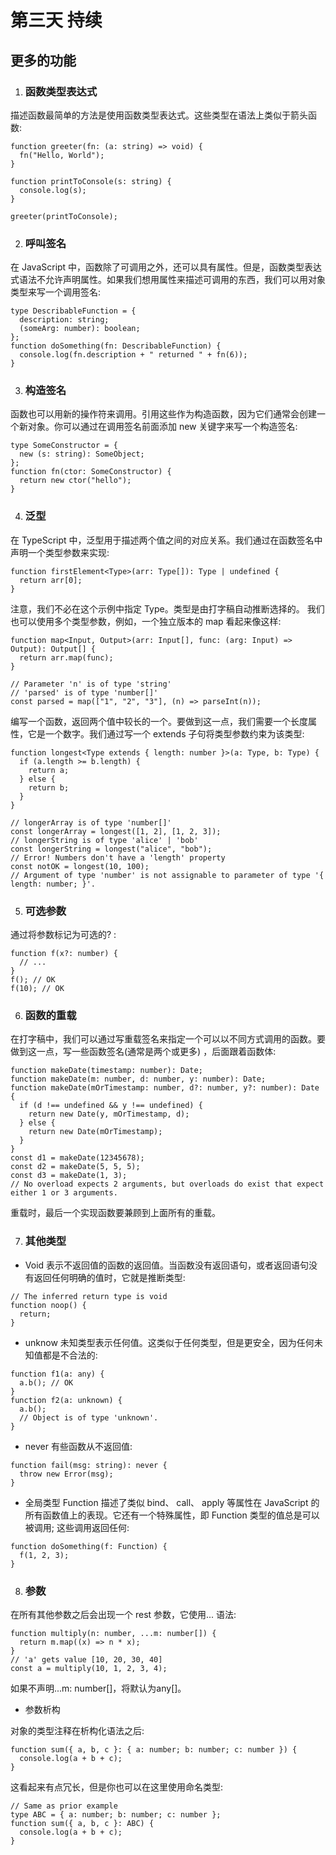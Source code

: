 # 第三天 持续

## 更多的功能

1. ### 函数类型表达式

描述函数最简单的方法是使用函数类型表达式。这些类型在语法上类似于箭头函数:

```
function greeter(fn: (a: string) => void) {
  fn("Hello, World");
}
 
function printToConsole(s: string) {
  console.log(s);
}
 
greeter(printToConsole);
```

2. ### 呼叫签名

在 JavaScript 中，函数除了可调用之外，还可以具有属性。但是，函数类型表达式语法不允许声明属性。如果我们想用属性来描述可调用的东西，我们可以用对象类型来写一个调用签名:

```
type DescribableFunction = {
  description: string;
  (someArg: number): boolean;
};
function doSomething(fn: DescribableFunction) {
  console.log(fn.description + " returned " + fn(6));
}
```

3. ### 构造签名

函数也可以用新的操作符来调用。引用这些作为构造函数，因为它们通常会创建一个新对象。你可以通过在调用签名前面添加 new 关键字来写一个构造签名:

```
type SomeConstructor = {
  new (s: string): SomeObject;
};
function fn(ctor: SomeConstructor) {
  return new ctor("hello");
}
```

4. ### 泛型

在 TypeScript 中，泛型用于描述两个值之间的对应关系。我们通过在函数签名中声明一个类型参数来实现:

```
function firstElement<Type>(arr: Type[]): Type | undefined {
  return arr[0];
}
```

注意，我们不必在这个示例中指定 Type。类型是由打字稿自动推断选择的。
我们也可以使用多个类型参数，例如，一个独立版本的 map 看起来像这样:

```
function map<Input, Output>(arr: Input[], func: (arg: Input) => Output): Output[] {
  return arr.map(func);
}
 
// Parameter 'n' is of type 'string'
// 'parsed' is of type 'number[]'
const parsed = map(["1", "2", "3"], (n) => parseInt(n));
```

编写一个函数，返回两个值中较长的一个。要做到这一点，我们需要一个长度属性，它是一个数字。我们通过写一个 extends 子句将类型参数约束为该类型:

```
function longest<Type extends { length: number }>(a: Type, b: Type) {
  if (a.length >= b.length) {
    return a;
  } else {
    return b;
  }
}
 
// longerArray is of type 'number[]'
const longerArray = longest([1, 2], [1, 2, 3]);
// longerString is of type 'alice' | 'bob'
const longerString = longest("alice", "bob");
// Error! Numbers don't have a 'length' property
const notOK = longest(10, 100);
// Argument of type 'number' is not assignable to parameter of type '{ length: number; }'.
```

5. ### 可选参数

通过将参数标记为可选的? :

```
function f(x?: number) {
  // ...
}
f(); // OK
f(10); // OK
```

6. ### 函数的重载

在打字稿中，我们可以通过写重载签名来指定一个可以以不同方式调用的函数。要做到这一点，写一些函数签名(通常是两个或更多) ，后面跟着函数体:

```
function makeDate(timestamp: number): Date;
function makeDate(m: number, d: number, y: number): Date;
function makeDate(mOrTimestamp: number, d?: number, y?: number): Date {
  if (d !== undefined && y !== undefined) {
    return new Date(y, mOrTimestamp, d);
  } else {
    return new Date(mOrTimestamp);
  }
}
const d1 = makeDate(12345678);
const d2 = makeDate(5, 5, 5);
const d3 = makeDate(1, 3);
// No overload expects 2 arguments, but overloads do exist that expect either 1 or 3 arguments.
```

重载时，最后一个实现函数要兼顾到上面所有的重载。

7. ### 其他类型

- Void 表示不返回值的函数的返回值。当函数没有返回语句，或者返回语句没有返回任何明确的值时，它就是推断类型:

```
// The inferred return type is void
function noop() {
  return;
}
```

- unknow 未知类型表示任何值。这类似于任何类型，但是更安全，因为任何未知值都是不合法的:

```
function f1(a: any) {
  a.b(); // OK
}
function f2(a: unknown) {
  a.b();
  // Object is of type 'unknown'.
}
```

- never 有些函数从不返回值:

```
function fail(msg: string): never {
  throw new Error(msg);
}
```

- 全局类型 Function 描述了类似 bind、 call、 apply 等属性在 JavaScript 的所有函数值上的表现。它还有一个特殊属性，即 Function 类型的值总是可以被调用; 这些调用返回任何:

```
function doSomething(f: Function) {
  f(1, 2, 3);
}
```

8. ### 参数

在所有其他参数之后会出现一个 rest 参数，它使用... 语法:

```
function multiply(n: number, ...m: number[]) {
  return m.map((x) => n * x);
}
// 'a' gets value [10, 20, 30, 40]
const a = multiply(10, 1, 2, 3, 4);
```

如果不声明...m: number[]，将默认为any[]。

- 参数析构

对象的类型注释在析构化语法之后:

```
function sum({ a, b, c }: { a: number; b: number; c: number }) {
  console.log(a + b + c);
}
```

这看起来有点冗长，但是你也可以在这里使用命名类型:

```
// Same as prior example
type ABC = { a: number; b: number; c: number };
function sum({ a, b, c }: ABC) {
  console.log(a + b + c);
}
```





